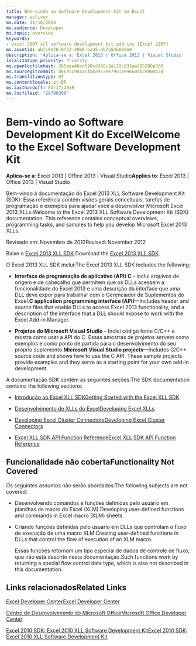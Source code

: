 ```yaml
---
title: Bem-vindo ao Software Development Kit do Excel
manager: soliver
ms.date: 11/16/2014
ms.audience: Developer
ms.topic: overview
keywords:
- excel 2007 xll software development kit,add-ins [Excel 2007]
ms.assetid: abfc9d76-6f22-49b9-ba45-eb7a54b082e0
description: 'Aplica-se a: Excel 2013 | Office 2013 | Visual Studio'
localization_priority: Priority
ms.openlocfilehash: 365aea48cd520cd368c2a118c832aa705280a308
ms.sourcegitcommit: d6695c94415fa47952ee7961a69660abc0904434
ms.translationtype: HT
ms.contentlocale: pt-BR
ms.lasthandoff: 01/17/2019
ms.locfileid: "28708309"
---
```

# <a name="welcome-to-the-excel-software-development-kit"></a><span data-ttu-id="0c6c8-104">Bem-vindo ao Software Development Kit do Excel</span><span class="sxs-lookup"><span data-stu-id="0c6c8-104">Welcome to the Excel Software Development Kit</span></span>

 <span data-ttu-id="0c6c8-105">**Aplica-se a**: Excel 2013 | Office 2013 | Visual Studio</span><span class="sxs-lookup"><span data-stu-id="0c6c8-105">**Applies to**: Excel 2013 | Office 2013 | Visual Studio</span></span> 
  
<span data-ttu-id="0c6c8-p101">Bem-vindo à documentação do Excel 2013 XLL Software Development Kit (SDK). Essa referência contém visões gerais conceituais, tarefas de programação e exemplos para ajudar você a desenvolver Microsoft Excel 2013 XLLs.</span><span class="sxs-lookup"><span data-stu-id="0c6c8-p101">Welcome to the Excel 2013 XLL Software Development Kit (SDK) documentation. This reference contains conceptual overviews, programming tasks, and samples to help you develop Microsoft Excel 2013 XLLs.</span></span>
  
<span data-ttu-id="0c6c8-108">Revisado em: Novembro de 2012</span><span class="sxs-lookup"><span data-stu-id="0c6c8-108">Revised: November 2012</span></span>
  
<span data-ttu-id="0c6c8-109">Baixe o [Excel 2013 XLL SDK](https://go.microsoft.com/fwlink/?LinkID=251082&amp;clcid=0x409).</span><span class="sxs-lookup"><span data-stu-id="0c6c8-109">Download the [Excel 2013 XLL SDK](https://go.microsoft.com/fwlink/?LinkID=251082&amp;clcid=0x409).</span></span>
  
<span data-ttu-id="0c6c8-110">O Excel 2013 XLL SDK inclui:</span><span class="sxs-lookup"><span data-stu-id="0c6c8-110">The Excel 2013 XLL SDK includes the following:</span></span>
  
- <span data-ttu-id="0c6c8-111">**Interface de programação de aplicativo (API) C** – inclui arquivos de origem e de cabeçalho que permitem que os DLLs acessem a funcionalidade do Excel 2013 e uma descrição da interface que uma DLL deve expor para trabalhar com o Gerenciador de Suplementos do Excel.</span><span class="sxs-lookup"><span data-stu-id="0c6c8-111">**C application programming interface (API)**—Includes header and source files that enable DLLs to access Excel 2013 functionality, and a description of the interface that a DLL should expose to work with the Excel Add-in Manager.</span></span>
    
- <span data-ttu-id="0c6c8-p102">**Projetos do Microsoft Visual Studio** – Inclui código fonte C/C++ e mostra como usar a API do C. Essas amostras de projetos servem como exemplos e como ponto de partida para o desenvolvimento do seu próprio suplemento.</span><span class="sxs-lookup"><span data-stu-id="0c6c8-p102">**Microsoft Visual Studio projects**—Includes C/C++ source code and shows how to use the C API. These sample projects provide examples and they serve as a starting point for your own add-in development.</span></span>
    
<span data-ttu-id="0c6c8-114">A documentação SDK contém as seguintes seções:</span><span class="sxs-lookup"><span data-stu-id="0c6c8-114">The SDK documentation contains the following sections:</span></span>
  
- [<span data-ttu-id="0c6c8-115">Introdução ao Excel XLL SDK</span><span class="sxs-lookup"><span data-stu-id="0c6c8-115">Getting Started with the Excel XLL SDK</span></span>](getting-started-with-the-excel-xll-sdk.md)
    
- [<span data-ttu-id="0c6c8-116">Desenvolvimento de XLLs do Excel</span><span class="sxs-lookup"><span data-stu-id="0c6c8-116">Developing Excel XLLs</span></span>](developing-excel-xlls.md)
    
- [<span data-ttu-id="0c6c8-117">Developing Excel Cluster Connectors</span><span class="sxs-lookup"><span data-stu-id="0c6c8-117">Developing Excel Cluster Connectors</span></span>](developing-excel-cluster-connectors.md)
    
- [<span data-ttu-id="0c6c8-118">Excel XLL SDK API Function Reference</span><span class="sxs-lookup"><span data-stu-id="0c6c8-118">Excel XLL SDK API Function Reference</span></span>](excel-xll-sdk-api-function-reference.md)
    
## <a name="functionality-not-covered"></a><span data-ttu-id="0c6c8-119">Funcionalidade não coberta</span><span class="sxs-lookup"><span data-stu-id="0c6c8-119">Functionality Not Covered</span></span>

<span data-ttu-id="0c6c8-120">Os seguintes assuntos não serão abordados:</span><span class="sxs-lookup"><span data-stu-id="0c6c8-120">The following subjects are not covered:</span></span>
  
- <span data-ttu-id="0c6c8-121">Desenvolvendo comandos e funções definidas pelo usuário em planilhas de macro do Excel (XLM).</span><span class="sxs-lookup"><span data-stu-id="0c6c8-121">Developing user-defined functions and commands in Excel macro (XLM) sheets.</span></span>
    
- <span data-ttu-id="0c6c8-122">Criando funções definidas pelo usuário em DLLs que controlam o fluxo de execução de uma macro XLM.</span><span class="sxs-lookup"><span data-stu-id="0c6c8-122">Creating user-defined functions in DLLs that control the flow of execution of an XLM macro.</span></span>
    
    <span data-ttu-id="0c6c8-123">Essas funções retornam um tipo especial de dados de controle de fluxo, que não está descrito nesta documentação.</span><span class="sxs-lookup"><span data-stu-id="0c6c8-123">Such functions work by returning a special flow control data type, which is also not described in this documentation.</span></span>
    
## <a name="related-links"></a><span data-ttu-id="0c6c8-124">Links relacionados</span><span class="sxs-lookup"><span data-stu-id="0c6c8-124">Related Links</span></span>

[<span data-ttu-id="0c6c8-125">Excel Developer Center</span><span class="sxs-lookup"><span data-stu-id="0c6c8-125">Excel Developer Center</span></span>](https://msdn.microsoft.com/office/aa905411.aspx)
  
[<span data-ttu-id="0c6c8-126">Centro de Desenvolvimento do Microsoft Office</span><span class="sxs-lookup"><span data-stu-id="0c6c8-126">Microsoft Office Developer Center</span></span>](https://msdn.microsoft.com/office/default.aspx)
  
[<span data-ttu-id="0c6c8-127">Excel 2010 SDK: Excel 2010 XLL Software Development Kit</span><span class="sxs-lookup"><span data-stu-id="0c6c8-127">Excel 2010 SDK: Excel 2010 XLL Software Development Kit</span></span>](https://go.microsoft.com/fwlink/?LinkID=186435&amp;clcid=0x409)
  

